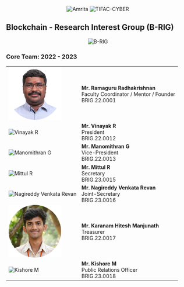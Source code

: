 <p align="center">
    <img src="https://amrita-tifac-cyber-blockchain.github.io/Amrita-TIFAC-Cyber-Blockchain/AVV_PNG.png" alt ="Amrita" width="300" />
    <img src="https://amrita-tifac-cyber-blockchain.github.io/Amrita-TIFAC-Cyber-Blockchain/TIFAC-CORE_in_Cyber_Security.png" alt ="TIFAC-CYBER" width="108" />
</p>

## Blockchain - Research Interest Group (B-RIG)
<p align="center">
    <img src="https://avatars.githubusercontent.com/u/129193826?s=400&u=1fcd80a193fc7377208d6fb5a02686bcc8754f66&v=4" alt ="B-RIG" width="240" />
</p>

### Core Team: 2022 - 2023

<table>
    <tr>
        <td><img src="https://github.com/B-RIG/.github/blob/main/profile/images/Ramaguru.png" alt="Ramaguru Radhakrishnan" width=144></td>
        <td> <b> Mr. Ramaguru Radhakrishnan </b> <br/> 
         Faculty Coordinator / Mentor / Founder <br/> 
         BRIG.22.0001 </td> 
    </tr>
    <tr>
        <td><img src="https://github.com/B-RIG/.github/blob/main/profile/images/Vinayak.jpg" alt="Vinayak R" width=144> </td>
        <td> <b>Mr. Vinayak R </b><br/> 
        President <br/>
		BRIG.22.0012 </td>		
    </tr>
    <tr>
        <td><img src="https://github.com/B-RIG/.github/blob/main/profile/images/Manomithran.jpg" alt="Manomithran G" width=144> </td> 
        <td><b>Mr. Manomithran G </b> <br/> 
        Vice-President <br/> 
		BRIG.22.0013 </td>	 
    </tr>
    <tr> 
        <td><img src="https://github.com/B-RIG/.github/blob/main/profile/images/Mittul.jpg" alt="Mittul R" width=144> </td> 
        <td><b>Mr. Mittul R </b><br/> 
        Secretary <br/> 
		BRIG.23.0015 </td>
    </tr>
    <tr>
        <td><img src="https://github.com/B-RIG/.github/blob/main/profile/images/Revan.jpg" alt="Nagireddy Venkata Revan" width=144> </td> 
        <td><b>Mr. Nagireddy Venkata Revan </b> <br/> 
        Joint-Secretary <br/> 
		BRIG.23.0016 </td>
    </tr>
    <tr>
        <td><img src="https://github.com/B-RIG/.github/blob/main/profile/images/Hitesh.jpg" alt="Karanam Hitesh Manjunath" width=144> </td> 
        <td><b>Mr. Karanam Hitesh Manjunath </b> <br/> 
        Treasurer<br/> 
		BRIG.22.0017 </td>
    </tr>
    <tr>
		<td><img src="https://github.com/B-RIG/.github/blob/main/profile/images/Kishore.jpg" alt="Kishore M" width=144> </td> 
		<td><b>Mr. Kishore M </b><br/>
		Public Relations Officer<br/> 
		BRIG.23.0018<br/> 
    </tr>  
</table>

